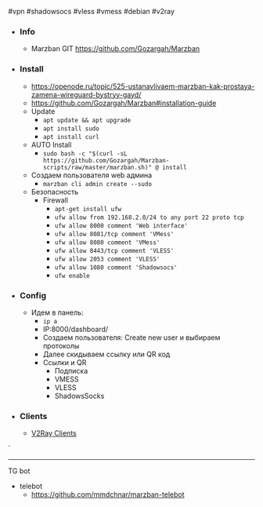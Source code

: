 #vpn #shadowsocs #vless #vmess #debian #v2ray
- ### Info
	- Marzban GIT https://github.com/Gozargah/Marzban
- ### Install
	- https://openode.ru/topic/525-ustanavlivaem-marzban-kak-prostaya-zamena-wireguard-bystryy-gayd/
	- https://github.com/Gozargah/Marzban#installation-guide
	- Update
		- ``apt update && apt upgrade``
		- `apt install sudo`
		- `apt install curl`
	- AUTO Install
		- `sudo bash -c "$(curl -sL https://github.com/Gozargah/Marzban-scripts/raw/master/marzban.sh)" @ install`
	- Создаем пользователя web админа
		- `marzban cli admin create --sudo`
	- Безопасность
		- Firewall
			- `apt-get install ufw`
			- `ufw allow from 192.168.2.0/24 to any port 22 proto tcp`
			- `ufw allow 8000 comment 'Web interface'`
			- `ufw allow 8081/tcp comment 'VMess'`
			- `ufw allow 8080 comment 'VMess'`
			- `ufw allow 8443/tcp comment 'VLESS'`
			- `ufw allow 2053 comment 'VLESS'`
			- `ufw allow 1080 comment 'Shadowsocs'`
			- `ufw enable`
- ### Config
	- Идем в панель: 
		- `ip a`
		- IP:8000/dashboard/
		- Создаем пользователя: Create new user и выбираем протоколы
		- Далее скидываем ссылку или QR код
		- Ссылки и QR
			- Подписка
			- VMESS
			- VLESS
			- ShadowsSocks
- ### Clients
	- [V2Ray Clients](V2Ray%20Clients.md)

`

---
TG bot
- telebot
	- https://github.com/mmdchnar/marzban-telebot